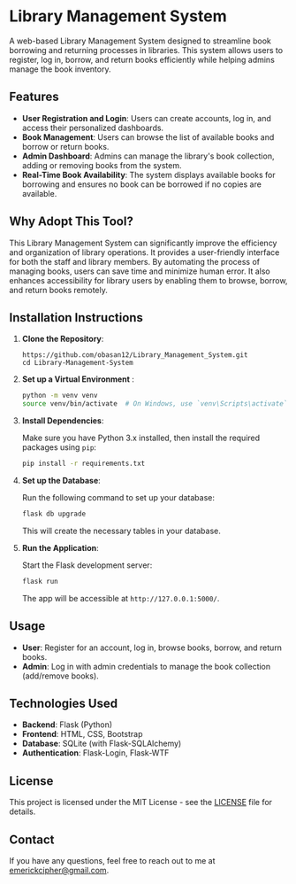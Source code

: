 # Library Management System

A web-based Library Management System designed to streamline book borrowing and returning processes in libraries. This system allows users to register, log in, borrow, and return books efficiently while helping admins manage the book inventory.

## Features

- **User Registration and Login**: Users can create accounts, log in, and access their personalized dashboards.
- **Book Management**: Users can browse the list of available books and borrow or return books.
- **Admin Dashboard**: Admins can manage the library's book collection, adding or removing books from the system.
- **Real-Time Book Availability**: The system displays available books for borrowing and ensures no book can be borrowed if no copies are available.

## Why Adopt This Tool?

This Library Management System can significantly improve the efficiency and organization of library operations. It provides a user-friendly interface for both the staff and library members. By automating the process of managing books, users can save time and minimize human error. It also enhances accessibility for library users by enabling them to browse, borrow, and return books remotely.

## Installation Instructions

1. **Clone the Repository**:

    ```
    https://github.com/obasan12/Library_Management_System.git
    cd Library-Management-System
    ```

2. **Set up a Virtual Environment** :

    ```bash
    python -m venv venv
    source venv/bin/activate  # On Windows, use `venv\Scripts\activate`
    ```

3. **Install Dependencies**:

    Make sure you have Python 3.x installed, then install the required packages using `pip`:

    ```bash
    pip install -r requirements.txt
    ```

4. **Set up the Database**:

    Run the following command to set up your database:

    ```bash
    flask db upgrade
    ```

    This will create the necessary tables in your database.

5. **Run the Application**:

    Start the Flask development server:

    ```bash
    flask run
    ```

    The app will be accessible at `http://127.0.0.1:5000/`.

## Usage

- **User**: Register for an account, log in, browse books, borrow, and return books.
- **Admin**: Log in with admin credentials to manage the book collection (add/remove books).

## Technologies Used

- **Backend**: Flask (Python)
- **Frontend**: HTML, CSS, Bootstrap
- **Database**: SQLite (with Flask-SQLAlchemy)
- **Authentication**: Flask-Login, Flask-WTF

## License

This project is licensed under the MIT License - see the [LICENSE](LICENSE) file for details.

## Contact

If you have any questions, feel free to reach out to me at emerickcipher@gmail.com.
